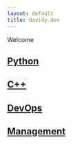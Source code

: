 ```yaml
---
layout: default
title: davidy.dev
---
```

Welcome

## [Python](python)
## [C++](cpp)
## [DevOps](devops)
## [Management](management)